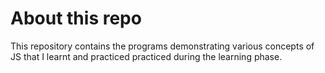 # About this repo
This repository contains the programs demonstrating various concepts of JS that I learnt and practiced practiced during the learning phase.
